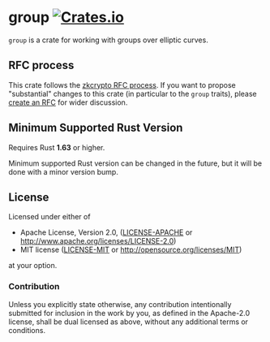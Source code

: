 # group [![Crates.io](https://img.shields.io/crates/v/group.svg)](https://crates.io/crates/group) #

`group` is a crate for working with groups over elliptic curves.

## RFC process

This crate follows the [zkcrypto RFC process](https://zkcrypto.github.io/rfcs/).
If you want to propose "substantial" changes to this crate (in particular to the
`group` traits), please [create an RFC](https://github.com/zkcrypto/rfcs) for
wider discussion.

## Minimum Supported Rust Version

Requires Rust **1.63** or higher.

Minimum supported Rust version can be changed in the future, but it will be done with a
minor version bump.

## License

Licensed under either of

 * Apache License, Version 2.0, ([LICENSE-APACHE](LICENSE-APACHE) or
   http://www.apache.org/licenses/LICENSE-2.0)
 * MIT license ([LICENSE-MIT](LICENSE-MIT) or http://opensource.org/licenses/MIT)

at your option.

### Contribution

Unless you explicitly state otherwise, any contribution intentionally
submitted for inclusion in the work by you, as defined in the Apache-2.0
license, shall be dual licensed as above, without any additional terms or
conditions.
